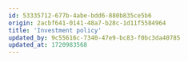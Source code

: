 ```yaml
---
id: 53335712-677b-4abe-bdd6-880b835ce5b6
origin: 2acbf641-0141-48a7-b28c-1d11f5584964
title: 'Investment policy'
updated_by: 9c55616c-7340-47e9-bc83-f0bc3da40785
updated_at: 1720983568
---
```

